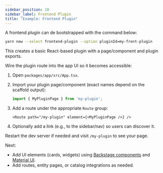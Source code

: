 ```yaml
---
sidebar_position: 10
sidebar_label: Frontend Plugin
title: "Example: Frontend Plugin"
---
```


A frontend plugin can de bootstrapped with the command below:

```bash
yarn new --select frontend-plugin --option pluginId=my-front-plugin
```

This creates a basic React-based plugin with a page/component and plugin exports.

Wire the plugin route into the app UI so it becomes accessible:

1. Open `packages/app/src/App.tsx`.
2. Import your plugin page/component (exact names depend on the scaffold output):

   ```ts
   import { MyPluginPage } from 'my-plugin';
   ```

3. Add a route under the appropriate `Route` group:

   ```tsx
   <Route path="/my-plugin" element={<MyPluginPage />} />
   ```

4. Optionally add a link (e.g., to the sidebar/nav) so users can discover it.

Restart the dev server if needed and visit `/my-plugin` to see your page.

Next:

- Add UI elements (cards, widgets) using [Backstage components](https://backstage.io/storybook/) and [Material UI](https://mui.com/material-ui/).
- Add routes, entity pages, or catalog integrations as needed.
